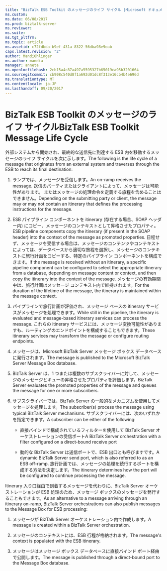 ```yaml
---
title: "BizTalk ESB Toolkit のメッセージのライフ サイクル |Microsoft ドキュメント"
ms.custom: 
ms.date: 06/08/2017
ms.prod: biztalk-server
ms.reviewer: 
ms.suite: 
ms.tgt_pltfrm: 
ms.topic: article
ms.assetid: c72fdbda-b9ef-431a-8322-56dba98e9eab
caps.latest.revision: "2"
author: MandiOhlinger
ms.author: mandia
manager: anneta
ms.openlocfilehash: 2cb15a4c87a497a5595327b65019ca95b3201664
ms.sourcegitcommit: cb908c540d8f1a692d01dc8f313e16cb4b4e696d
ms.translationtype: MT
ms.contentlocale: ja-JP
ms.lasthandoff: 09/20/2017
---
```

# <a name="biztalk-esb-toolkit-message-life-cycle"></a><span data-ttu-id="3d507-102">BizTalk ESB Toolkit のメッセージのライフ サイクル</span><span class="sxs-lookup"><span data-stu-id="3d507-102">BizTalk ESB Toolkit Message Life Cycle</span></span>
<span data-ttu-id="3d507-103">外部システムから開始され、最終的な送信先に到達する ESB 内を移動するメッセージのライフ サイクルを次に示します。</span><span class="sxs-lookup"><span data-stu-id="3d507-103">The following is the life cycle of a message that originates from an external system and traverses through the ESB to reach its final destination:</span></span>  
  
1.  <span data-ttu-id="3d507-104">ランプでは、メッセージを受信します。</span><span class="sxs-lookup"><span data-stu-id="3d507-104">An on-ramp receives the message.</span></span> <span data-ttu-id="3d507-105">送信のパーティまたはクライアントによって、メッセージは可能性があります。 またはメッセージの処理命令を定義する旅程を含めることはできません。</span><span class="sxs-lookup"><span data-stu-id="3d507-105">Depending on the submitting party or client, the message may or may not contain an itinerary that defines the processing instructions for the message.</span></span>  
  
2.  <span data-ttu-id="3d507-106">ESB パイプライン コンポーネントを itinerary (存在する場合、SOAP ヘッダー内) にコピー、メッセージのコンテキストとして昇格させたプロパティ。</span><span class="sxs-lookup"><span data-stu-id="3d507-106">ESB pipeline components copy the itinerary (if present in the SOAP header) into the context of the message as promoted properties.</span></span> <span data-ttu-id="3d507-107">日程せず、メッセージを受信する場合は、メッセージのコンテンツやコンテキストによっては、データベースから適切な旅程を選択し、メッセージのコンテキストに旅行計画をコピーする、特定のパイプライン コンポーネントを構成できます。</span><span class="sxs-lookup"><span data-stu-id="3d507-107">If the message is received without an itinerary, a specific pipeline component can be configured to select the appropriate itinerary from a database, depending on message content or context, and then copy the itinerary into the context of the message.</span></span> <span data-ttu-id="3d507-108">メッセージの有効期間中は、旅行計画はメッセージ コンテキスト内で維持されます。</span><span class="sxs-lookup"><span data-stu-id="3d507-108">For the duration of the lifetime of the message, the itinerary is maintained within the message context.</span></span>  
  
3.  <span data-ttu-id="3d507-109">パイプラインで旅行計画が評価され、メッセージ ベースの itinerary サービスがメッセージを処理できます。</span><span class="sxs-lookup"><span data-stu-id="3d507-109">While still in the pipeline, the itinerary is evaluated and message-based itinerary services can process the message.</span></span> <span data-ttu-id="3d507-110">これらの itinerary サービスには、メッセージ変換可能性がありますも、ルーティングのエンドポイントを構成することもできます。</span><span class="sxs-lookup"><span data-stu-id="3d507-110">These itinerary services may transform the message or configure routing endpoints.</span></span>  
  
4.  <span data-ttu-id="3d507-111">メッセージは、Microsoft BizTalk Server メッセージ ボックス データベースに発行されます。</span><span class="sxs-lookup"><span data-stu-id="3d507-111">The message is published to the Microsoft BizTalk Server Message Box database.</span></span>  
  
5.  <span data-ttu-id="3d507-112">BizTalk Server は、1 つまたは複数のサブスクライバーに対して、メッセージのメッセージとキューの昇格させたプロパティを評価します。</span><span class="sxs-lookup"><span data-stu-id="3d507-112">BizTalk Server evaluates the promoted properties of the message and queues the message for one or more subscribers.</span></span>  
  
6.  <span data-ttu-id="3d507-113">サブスクライバーでは、BizTalk Server の一般的なメカニズムを使用してメッセージを処理します。</span><span class="sxs-lookup"><span data-stu-id="3d507-113">The subscriber(s) process the message using typical BizTalk Server mechanisms.</span></span> <span data-ttu-id="3d507-114">サブスクライバーには、次のいずれかを指定できます。</span><span class="sxs-lookup"><span data-stu-id="3d507-114">A subscriber can be either of the following:</span></span>  
  
    -   <span data-ttu-id="3d507-115">直接バインドで構成されているフィルターを使用して BizTalk Server オーケストレーションの受信ポート</span><span class="sxs-lookup"><span data-stu-id="3d507-115">A BizTalk Server orchestration with a filter configured on a direct-bound receive port</span></span>  
  
    -   <span data-ttu-id="3d507-116">動的な BizTalk Server は送信ポートで、ESB 出口とも呼びますです。</span><span class="sxs-lookup"><span data-stu-id="3d507-116">A dynamic BizTalk Server send port, which is also referred to as an ESB off-ramp.</span></span> <span data-ttu-id="3d507-117">旅行計画では、メッセージの処理を続行するポートを構成する方法を決定します。</span><span class="sxs-lookup"><span data-stu-id="3d507-117">The itinerary determines how the port will be configured to continue processing the message.</span></span>  
  
 <span data-ttu-id="3d507-118">Itinerary 入り口経由で到着するメッセージを代わりに、BizTalk Server オーケストレーションが ESB 処理のため、メッセージ ボックスのメッセージを発行することもできます。</span><span class="sxs-lookup"><span data-stu-id="3d507-118">As an alternative to a message arriving through an itinerary on-ramp, BizTalk Server orchestrations can also publish messages to the Message Box for ESB processing:</span></span>  
  
1.  <span data-ttu-id="3d507-119">メッセージが BizTalk Server オーケストレーション内で作成します。</span><span class="sxs-lookup"><span data-stu-id="3d507-119">A message is created within a BizTalk Server orchestration.</span></span>  
  
2.  <span data-ttu-id="3d507-120">メッセージのコンテキストには、ESB 行程が格納されます。</span><span class="sxs-lookup"><span data-stu-id="3d507-120">The message's context is populated with the ESB itinerary.</span></span>  
  
3.  <span data-ttu-id="3d507-121">メッセージはメッセージ ボックス データベースに直接バインド ポート経由で公開します。</span><span class="sxs-lookup"><span data-stu-id="3d507-121">The message is published through a direct-bound port to the Message Box database.</span></span>